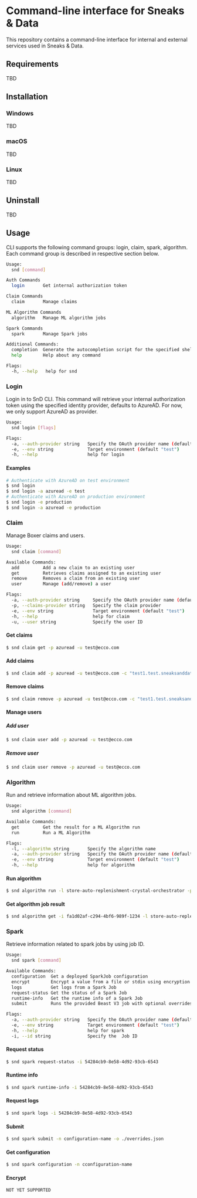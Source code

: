 # Command-line interface for Sneaks & Data

This repository contains a command-line interface for internal and external services used in Sneaks & Data.

## Requirements

TBD

## Installation

### Windows

TBD

### macOS

TBD

### Linux

TBD

## Uninstall

TBD

## Usage

CLI supports the following command groups: login, claim, spark, algorithm. Each command group is described in respective
section below.

```bash
Usage:
  snd [command]

Auth Commands
  login       Get internal authorization token

Claim Commands
  claim       Manage claims

ML Algorithm Commands
  algorithm   Manage ML algorithm jobs

Spark Commands
  spark       Manage Spark jobs

Additional Commands:
  completion  Generate the autocompletion script for the specified shell
  help        Help about any command

Flags:
  -h, --help   help for snd
```

### Login

Login in to SnD CLI. This command will retrieve your internal authorization token using the specified identity provider,
defaults to AzureAD. For now, we only support AzureAD as provider.

```bash
Usage:
  snd login [flags]

Flags:
  -a, --auth-provider string   Specify the OAuth provider name (default "azuread")
  -e, --env string             Target environment (default "test")
  -h, --help                   help for login

```

#### Examples

```bash
# Authenticate with AzureAD on test environment
$ snd login
$ snd login -a azuread -e test 
# Authenticate with AzureAD on production environment
$ snd login -e production
$ snd login -a azuread -e production
```

### Claim

Manage Boxer claims and users.

```bash
Usage:
  snd claim [command]

Available Commands:
  add         Add a new claim to an existing user
  get         Retrieves claims assigned to an existing user
  remove      Removes a claim from an existing user
  user        Manage (add/remove) a user

Flags:
  -a, --auth-provider string     Specify the OAuth provider name (default "azuread")
  -p, --claims-provider string   Specify the claim provider
  -e, --env string               Target environment (default "test")
  -h, --help                     help for claim
  -u, --user string              Specify the user ID
```

#### Get claims

```bash
$ snd claim get -p azuread -u test@ecco.com
```

#### Add claims

```bash
$ snd claim add -p azuread -u test@ecco.com -c "test1.test.sneaksanddata.com/.*:.*"
```

#### Remove claims

```bash
$ snd claim remove -p azuread -u test@ecco.com -c "test1.test.sneaksanddata.com/.*:.*"
```

#### Manage users

##### Add user

```bash
$ snd claim user add -p azuread -u test@ecco.com 
```

##### Remove user

```bash
$ snd claim user remove -p azuread -u test@ecco.com 
```

### Algorithm

Run and retrieve information about ML algorithm jobs.

```bash
Usage:
  snd algorithm [command]

Available Commands:
  get         Get the result for a ML Algorithm run
  run         Run a ML Algorithm

Flags:
  -l, --algorithm string       Specify the algorithm name
  -a, --auth-provider string   Specify the OAuth provider name (default "azuread")
  -e, --env string             Target environment (default "test")
  -h, --help                   help for algorithm
```

#### Run algorithm

```bash
$ snd algorithm run -l store-auto-replenishment-crystal-orchestrator -p ./crystal-payload.json
```

#### Get algorithm job result

```bash
$ snd algorithm get -i fa1d02af-c294-4bf6-989f-1234 -l store-auto-replenishment-crystal-orchestrator
```

### Spark

Retrieve information related to spark jobs by using job ID.

```bash
Usage:
  snd spark [command]

Available Commands:
  configuration  Get a deployed SparkJob configuration
  encrypt        Encrypt a value from a file or stdin using encryption key from a corresponding Spark Runtime
  logs           Get logs from a Spark Job
  request-status Get the status of a Spark Job
  runtime-info   Get the runtime info of a Spark Job
  submit         Runs the provided Beast V3 job with optional overrides

Flags:
  -a, --auth-provider string   Specify the OAuth provider name (default "azuread")
  -e, --env string             Target environment (default "test")
  -h, --help                   help for spark
  -i, --id string              Specify the  Job ID

```

#### Request status

```bash
$ snd spark request-status -i 54284cb9-8e58-4d92-93cb-6543
```

#### Runtime info

```bash
$ snd spark runtime-info -i 54284cb9-8e58-4d92-93cb-6543
```

#### Request logs

```bash
$ snd spark logs -i 54284cb9-8e58-4d92-93cb-6543
```

#### Submit

```bash
$ snd spark submit -n configuration-name -o ./overrides.json
```

#### Get configuration

```bash
$ snd spark configuration -n cconfiguration-name 
```

#### Encrypt

```bash
NOT YET SUPPORTED
```
